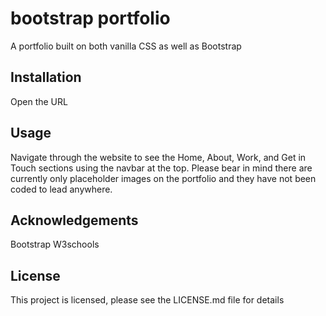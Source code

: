 # bootstrap portfolio

A portfolio built on both vanilla CSS as well as Bootstrap

## Installation

Open the URL


## Usage

Navigate through the website to see the Home, About, Work, and Get in Touch sections using the navbar at the top. Please bear in mind there are currently only placeholder images on the portfolio and they have not been coded to lead anywhere.


## Acknowledgements

Bootstrap
W3schools

## License

This project is licensed, please see the LICENSE.md file for details